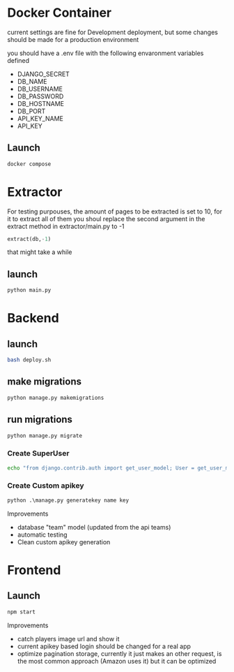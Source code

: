 # Docker Container
current settings are fine for Development deployment, but some changes should be made for a production environment

you should have a .env file with the following envaronment variables defined
- DJANGO_SECRET
- DB_NAME
- DB_USERNAME
- DB_PASSWORD
- DB_HOSTNAME
- DB_PORT
- API_KEY_NAME
- API_KEY
## Launch
```sh
docker compose
```
# Extractor
For testing purpouses, the amount of pages to be extracted is set to 10, for it to extract all of them you shoul replace the second argument in the extract method in extractor/main.py to -1
```py
extract(db,-1)
```
that might take a while

## launch

```sh
python main.py
```
# Backend
## launch

```sh
bash deploy.sh
```

## make migrations 
```py
python manage.py makemigrations
```

## run migrations
```py
python manage.py migrate
```

### Create SuperUser
```sh
echo "from django.contrib.auth import get_user_model; User = get_user_model(); User.objects.create_superuser('admin', 'admin@myproject.com', 'password')" | python manage.py shell
```

### Create Custom apikey
```py
python .\manage.py generatekey name key
```

Improvements
- database "team" model (updated from the api teams)
- automatic testing
- Clean custom apikey generation 


# Frontend

## Launch
```sh
npm start
```

Improvements
- catch players image url and show it
- current apikey based login should be changed for a real app
- optimize pagination storage, currently it just makes an other request, is the most common approach  (Amazon uses it) but it can be optimized